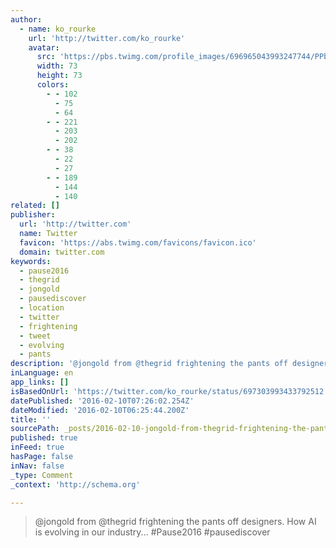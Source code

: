 ```yaml
---
author:
  - name: ko_rourke
    url: 'http://twitter.com/ko_rourke'
    avatar:
      src: 'https://pbs.twimg.com/profile_images/696965043993247744/PPbZ-Jr8_bigger.jpg'
      width: 73
      height: 73
      colors:
        - - 102
          - 75
          - 64
        - - 221
          - 203
          - 202
        - - 38
          - 22
          - 27
        - - 189
          - 144
          - 140
related: []
publisher:
  url: 'http://twitter.com'
  name: Twitter
  favicon: 'https://abs.twimg.com/favicons/favicon.ico'
  domain: twitter.com
keywords:
  - pause2016
  - thegrid
  - jongold
  - pausediscover
  - location
  - twitter
  - frightening
  - tweet
  - evolving
  - pants
description: '@jongold from @thegrid frightening the pants off designers. How AI is evolving in our industry... #Pause2016 #pausediscover'
inLanguage: en
app_links: []
isBasedOnUrl: 'https://twitter.com/ko_rourke/status/697303993433792512'
datePublished: '2016-02-10T07:26:02.254Z'
dateModified: '2016-02-10T06:25:44.200Z'
title: ''
sourcePath: _posts/2016-02-10-jongold-from-thegrid-frightening-the-pants-off-designers.md
published: true
inFeed: true
hasPage: false
inNav: false
_type: Comment
_context: 'http://schema.org'

---
```

> &commat;jongold from &commat;thegrid frightening the pants off designers&period; How AI is evolving in our industry&period;&period;&period; &num;Pause2016 &num;pausediscover